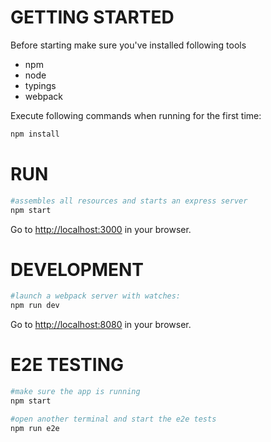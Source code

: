 # GETTING STARTED

Before starting make sure you've installed following tools
- npm
- node
- typings
- webpack

Execute following commands when running for the first time:
```bash
npm install
```

# RUN

```bash
#assembles all resources and starts an express server
npm start
```
Go to [http://localhost:3000](http://localhost:3000) in your browser.

# DEVELOPMENT

```bash
#launch a webpack server with watches:
npm run dev
```
Go to [http://localhost:8080](http://localhost:8080) in your browser.

# E2E TESTING

```bash
#make sure the app is running
npm start

#open another terminal and start the e2e tests
npm run e2e
```